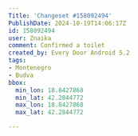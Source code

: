 ```yaml
---
Title: 'Changeset #158092494'
PublishDate: 2024-10-19T14:06:17Z
id: 158092494
user: Znaika
comment: Confirmed a toilet
created_by: Every Door Android 5.2
tags:
- Montenegro
- Budva
bbox:
  min_lon: 18.8427868
  min_lat: 42.2844772
  max_lon: 18.8427868
  max_lat: 42.2844772

---
```

